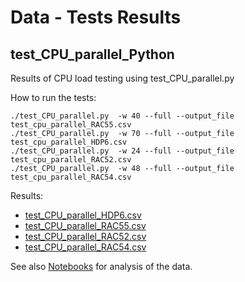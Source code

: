 # Data - Tests Results

## test_CPU_parallel_Python
Results of CPU load testing using test_CPU_parallel.py

How to run the tests:
```
./test_CPU_parallel.py  -w 40 --full --output_file test_cpu_parallel_RAC55.csv
./test_CPU_parallel.py  -w 70 --full --output_file test_cpu_parallel_HDP6.csv
./test_CPU_parallel.py  -w 24 --full --output_file test_cpu_parallel_RAC52.csv
./test_CPU_parallel.py  -w 48 --full --output_file test_cpu_parallel_RAC54.csv
```

Results:
- [test_CPU_parallel_HDP6.csv](test_CPUparallel_HDP6.csv)
- [test_CPU_parallel_RAC55.csv](test_CPU_parallel_RAC55.csv)
- [test_CPU_parallel_RAC52.csv](test_CPU_parallel_RAC52.csv)
- [test_CPU_parallel_RAC54.csv](test_CPU_parallel_RAC54.csv)

See also [Notebooks](../Notebooks) for analysis of the data.
